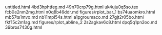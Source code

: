 untitled.html
4bd3hphtfeg.md
49n70crp79g.html
uk4uju0q5so.tex
fcb0e2nm2mg.html
n0q8b46ddr.md
figures/rplot_bar_1
bs74uaomkro.html
mb57ts1mvo.md
nb11mpl54s.html
a1pgroumaco.md
27gjt2r05bo.html
fkf15c2m1ag.md
figures/rplot_abline_2
2s2agkav6c8.html
dpq5q1pn2oo.md
39bros7430g.html